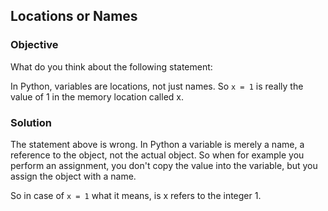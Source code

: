 ## Locations or Names

### Objective

What do you think about the following statement:

In Python, variables are locations, not just names. So `x = 1` is really the value of 1 in the memory location called x.

### Solution

The statement above is wrong. In Python a variable is merely a name, a reference to the object, not the actual object.
So when for example you perform an assignment, you don't copy the value into the variable, but you assign the object with a name.

So in case of `x = 1` what it means, is x refers to the integer 1.
